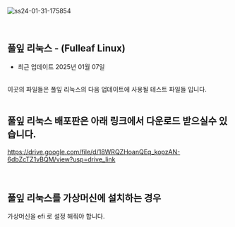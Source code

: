 ![ss24-01-31-175854](https://github.com/sephid86/fulleaf/assets/77107998/80d2117e-f617-4ab1-8634-5603873e92ba)

<br>

풀잎 리눅스 - (Fulleaf Linux) <br>
--
- 최근 업데이트 2025년 01월 07일
<br>
이곳의 파일들은 풀잎 리눅스의 다음 업데이트에 사용될 테스트 파일들 입니다.
<br>
<br>

풀잎 리눅스 배포판은 아래 링크에서 다운로드 받으실수 있습니다.<br>
--
https://drive.google.com/file/d/18WRQZHoanQEq_kopzAN-6dbZcTZ1vBQM/view?usp=drive_link
<br>
<br>
<br>

풀잎 리눅스를 가상머신에 설치하는 경우 
-
가상머신을 efi 로 설정 해줘야 합니다.<br>
<br>

<br>
